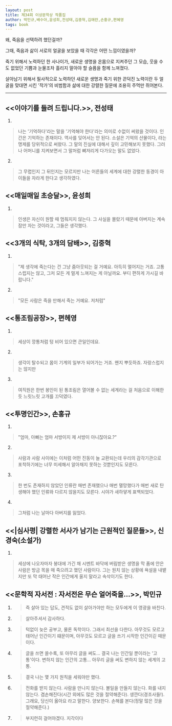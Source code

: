 ```yaml
---
layout: post
title: 제34회 이상문학상 작품집
author: 박민규,배수아,윤성희,전성태,김중혁,김애란,손홍규,편혜영
tags: book
---
```


왜, 죽음을 선택하려 했던걸까?

그때, 죽음과 삶이 서로의 얼굴을 보았을 때 각각은 어떤 느낌이였을까?

죽기 위해서 노력하던 한 사나이가, 새로운 생명을 온몸으로 지켜주던 그 모습, 웃을 수도 없었던 기쁨과 눈물조차 흘리지 말아야 할 슬픔을 함께 느껴졌다.

살아남기 위해서 필사적으로 노력하던 새로운 생명과 죽기 위한 끈덕진 노력이란 두 얼굴을 맞대면 시킨 '작가'의 비범함과 삶에 대한 강렬한 질문에 조용히 주먹만 쥐어본다.

- - -

## <<이야기를 들려 드립니다.>>, 전성태

1. 
> 나는 '기억하다'라는 말을 '기억해야 한다'라는 의미로 수없이 써왔을 것이다. 인간은 기억하는 존재이다. 역사를 잊어서는 안 된다. 소설은 기억의 산물이다, 라는 명제를 당위적으로 써왔다. 그 말의 진실에 대해서 깊이 고민해보지 못했다. 그러나 어머니를 지켜보면서 그 말처럼 뼈저리게 다가오는 말도 없었다.

2. 
> 그 무렵인지 그 뒤인지는 모르지만 나는 어른들의 세계에 대한 강렬한 동경이 아이들을 자라게 한다고 생각하였다.

## <<매일매일 초승달>>, 윤성희

1. 
> 인생은 자신이 원할 때 멈춰지지 않는다. 그 사실을 몰랐기 때문에 아버지는 계속 잠만 자는 것이라고, 그들은 생각했다.

## <<3개의 식탁, 3개의 담배>>, 김중혁

1. 
> "제 생각에 죽는다는 건 그냥 줌아웃되는 걸 거예요. 아득히 멀어지는 거죠. 고통스럽지는 않고, 그저 모든 게 멀게 느껴지는 게 아닐까요. 부디 편하게 가시길 바랍니다." 

2. 
> "모든 사람은 죽을 만해서 죽는 거예요. 저처럼"

## <<통조림공장>>, 편헤영

1. 
> 세상이 깡통처럼 텅 비어 있으면 큰일인데요.

2. 
> 생각이 탈수되고 몸이 기계의 일부가 되어가는 거죠. 왠지 뿌듯하죠. 자랑스럽지는 않지만 

3. 
> 여직원은 한번 봉인이 된 통조림은 열어볼 수 없는 세계라는 걸 처음으로 이해한 듯 느릿느릿 고개를 끄덕였다.

## <<투명인간>>, 손홍규

1. 
> "엄마, 아빠는 엄마 서방이지 제 서방이 아니잖아요.?"

2. 
> 사람과 사람 사이에는 이처럼 어떤 진동이 늘 교환되는데 우리의 감각기관으로 포착하기에는 너무 미세해서 알아채지 못하는 것뿐인지도 모른다.

3. 
> 한 번도 존재하지 않았던 인류란 매번 존재했으나 매번 멸망했다가 매번 새로 탄생해야 했던 인류와 다르지 않을지도 모른다. 시야가 새하얗게 표백되었다.

4. 
> 그처럼 나는 날마다 아버지를 잃었다.


## <<|심사평| 강렬한 서사가 남기는 근원적인 질문들>>, 신경숙(소설가)
1. 
> 세상에 나오자마자 붕대에 가긴 채 시멘트 바닥에 버림받은 생명을 막 품에 안은 사람은 방금 목을 매 죽으려고 했던 사람이다. 그는 원치 않는 상황에 욕설을 내뱉지만 또 막 태어난 작은 인간에게 울지 말라고 속삭이기도 한다.


## <<문학적 자서전 : 자서전은 무슨 얼어죽을...>>, 박민규

1. > 즉 살아 있는
답도, 견적도 없이 살아가야만 하는 모두에게
이 영광을 바친다.

2. > 살아주셔서 감사하다.

3. > 턱없이 늦은 공부고, 물론 독학이다. 그래서 최선을 다한다. 아무것도 모르고 태어난 인간이기 떄문이며, 아무것도 모르고 글을 쓰기 시작한 인간이긷 때문이다.

4. > 글을 쓰면 쓸수록, 또 아무리 글을 써도... 결국 나는 인간일 뿐이라는 '고통'이다. 변하지 않는 인간의 고통... 아무리 글을 써도 변하지 않는 세계의 고통.

5. > 결국 나는 몇 가지 원칙을 세워야만 했다.

6. > 전화를 받지 않는다.
사람을 만나지 않는다.
볼일을 만들지 않는다.
화를 내지 않는다.
겸손해진다(시간 외에도 많은 것을 절약해준다).
생깐다(경조사들!).
그래요, 당신이 옳아요 라고 말한다.
양보한다.
손해를 본다(정말 많은 것을 절약해준다.)

7. > 부지런히 걸어야겠다.
지각이다